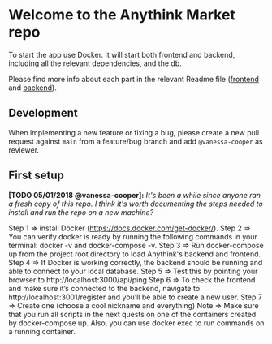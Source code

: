 # Welcome to the Anythink Market repo

To start the app use Docker. It will start both frontend and backend, including all the relevant dependencies, and the db.

Please find more info about each part in the relevant Readme file ([frontend](frontend/readme.md) and [backend](backend/README.md)).

## Development

When implementing a new feature or fixing a bug, please create a new pull request against `main` from a feature/bug branch and add `@vanessa-cooper` as reviewer.

## First setup

**[TODO 05/01/2018 @vanessa-cooper]:** _It's been a while since anyone ran a fresh copy of this repo. I think it's worth documenting the steps needed to install and run the repo on a new machine?_

Step 1 => install Docker (https://docs.docker.com/get-docker/).
Step 2 => You can verify docker is ready by running the following commands in your terminal: docker -v and docker-compose -v.
Step 3 => Run docker-compose up from the project root directory to load Anythink's backend and frontend.
Step 4 => If Docker is working correctly, the backend should be running and able to connect to your local database.
Step 5 => Test this by pointing your browser to http://localhost:3000/api/ping
Step 6 => To check the frontend and make sure it’s connected to the backend, navigate to http://localhost:3001/register and you’ll be able to create a new user.
Step 7 => Create one (choose a cool nickname and everything)
Note => Make sure that you run all scripts in the next quests on one of the containers created by docker-compose up.  Also, you can use docker exec to run commands on a running container.